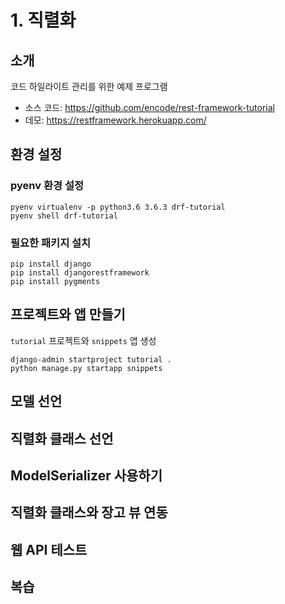# 1. 직렬화

## 소개

코드 하일라이트 관리를 위한 예제 프로그램

* 소스 코드: https://github.com/encode/rest-framework-tutorial
* 데모: https://restframework.herokuapp.com/

## 환경 설정

### pyenv 환경 설정
```
pyenv virtualenv -p python3.6 3.6.3 drf-tutorial
pyenv shell drf-tutorial
```

### 필요한 패키지 설치
```
pip install django
pip install djangorestframework
pip install pygments
```

## 프로젝트와 앱 만들기
`tutorial` 프로젝트와 `snippets` 앱 생성

```
django-admin startproject tutorial .
python manage.py startapp snippets
```

## 모델 선언

## 직렬화 클래스 선언

## ModelSerializer 사용하기

## 직렬화 클래스와 장고 뷰 연동

## 웹 API 테스트

## 복습
